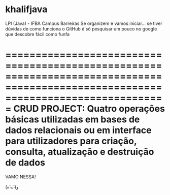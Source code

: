 # khalifjava
LPI (Java) - IFBA Campus Barreiras
Se organizem e vamos iniciar... se tiver dúvidas de como funciona o GitHub é só pesquisar um pouco no google que descobre fácil como funfa 

===================================================================================================================================
CRUD PROJECT:
Quatro operações básicas utilizadas em bases de dados relacionais ou em interface para utilizadores para criação, consulta, atualização e destruição de dados
===================================================================================================================================

VAMO NESSA!

(๑˃̵ᴗ˂̵)و
